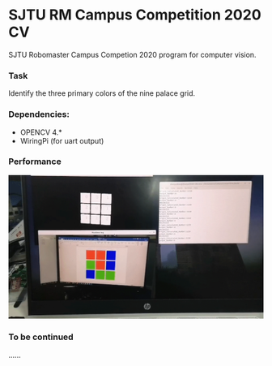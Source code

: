 # SJTU RM Campus Competition 2020 CV
 SJTU Robomaster Campus Competion 2020 program for computer vision.

###  Task

Identify the three primary colors of the nine palace grid. 

### Dependencies:

* OPENCV 4.*
* WiringPi (for uart output)

### Performance 

![performance](_img/performance.gif)

### To be continued

......